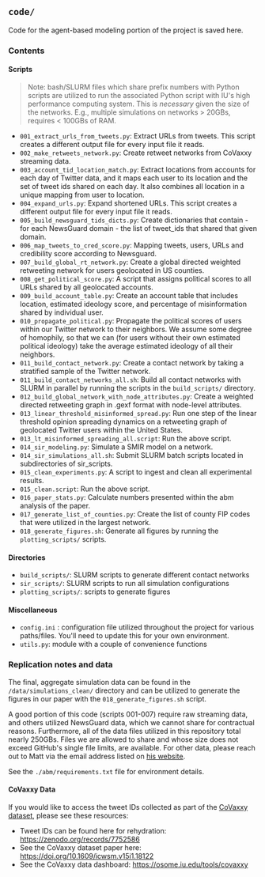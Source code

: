## `code/`

Code for the agent-based modeling portion of the project is saved here.

### Contents

#### Scripts

> Note: bash/SLURM files which share prefix numbers with Python scripts are utilized to run the associated Python script with IU's high performance computing system. This is _necessary_ given the size of the networks. E.g., multiple simulations on networks > 20GBs, requires < 100GBs of RAM.

- `001_extract_urls_from_tweets.py`: Extract URLs from tweets. This script creates a different output file for every input file it reads.
- `002_make_retweets_network.py`: Create retweet networks from CoVaxxy streaming data.
- `003_account_tid_location_match.py`: Extract locations from accounts for each day of Twitter data,  and it maps each user to its location and the set of tweet ids shared on each day. It also combines all location in a unique mapping from user to location.
- `004_expand_urls.py`: Expand shortened URLs. This script creates a different output file for every input file it reads.
- `005_build_newsguard_tids_dicts.py`: Create dictionaries that contain - for each NewsGuard domain - the list of tweet_ids that shared that given domain.
- `006_map_tweets_to_cred_score.py`: Mapping tweets, users, URLs and credibility score according to Newsguard.
- `007_build_global_rt_network.py`: Create a global directed weighted retweeting network for users geolocated in US counties.
- `008_get_political_score.py`: A script that assigns political scores to all URLs shared by all geolocated accounts.
- `009_build_account_table.py`: Create an account table that includes location, estimated ideology score, and percentage of misinformation shared by individual user.
- `010_propagate_political.py`: Propagate the political scores of users within our Twitter network to their neighbors. We assume some degree of homophily, so that we can (for users without their own estimated political ideology) take the average estimated ideology of all their neighbors.
- `011_build_contact_network.py`: Create a contact network by taking a stratified sample of the Twitter network.
- `011_build_contact_networks_all.sh`: Build all contact networks with SLURM in parallel by running the scripts in the `build_scripts/` directory.
- `012_build_global_network_with_node_attributes.py`: Create a weighted directed retweeting graph in .gexf format with node-level attributes.
- `013_linear_threshold_misinformed_spread.py`: Run one step of the linear threshold opinion spreading dynamics on a retweeting graph of geolocated Twitter users within the United States.
- `013_lt_misinformed_spreading_all.script`: Run the above script.
- `014_sir_modeling.py`: Simulate a SMIR model on a network.
- `014_sir_simulations_all.sh`: Submit SLURM batch scripts located in subdirectories of sir_scripts.
- `015_clean_experiments.py`: A script to ingest and clean all experimental results. 
- `015_clean.script`: Run the above script.
- `016_paper_stats.py`: Calculate numbers presented within the abm analysis of the paper.
- `017_generate_list_of_counties.py`: Create the list of county FIP codes that were utilized in the largest network.
- `018_generate_figures.sh`: Generate all figures by running the `plotting_scripts/` scripts.

#### Directories
- `build_scripts/`: SLURM scripts to generate different contact networks
- `sir_scripts/`: SLURM scripts to run all simulation configurations
- `plotting_scripts/`: scripts to generate figures

#### Miscellaneous
- `config.ini` : configuration file utilized throughout the project for various paths/files. You'll need to update this for your own environment.
- `utils.py`: module with a couple of convenience functions

### Replication notes and data
The final, aggregate simulation data can be found in the `/data/simulations_clean/` directory and can be utilized to generate the figures in our paper with the `018_generate_figures.sh` script.

A good portion of this code (scripts 001-007) require raw streaming data, and others utilized NewsGuard data, which we cannot share for contractual reasons.
Furthermore, all of the data files utilized in this repository total nearly 250GBs.
Files we are allowed to share and whose size does not exceed GitHub's single file limits, are available.
For other data, please reach out to Matt via the email address listed on [his website](https://www.matthewdeverna.com).

See the `./abm/requirements.txt` file for environment details.

#### CoVaxxy Data
If you would like to access the tweet IDs collected as part of the [CoVaxxy dataset](https://doi.org/10.1609/icwsm.v15i1.18122), please see these resources:
- Tweet IDs can be found here for rehydration: https://zenodo.org/records/7752586
- See the CoVaxxy dataset paper here: https://doi.org/10.1609/icwsm.v15i1.18122
- See the CoVaxxy data dashboard: https://osome.iu.edu/tools/covaxxy
